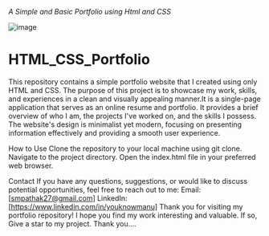 *A Simple and Basic Portfolio using Html and CSS*

![image](https://github.com/youknowmannu/HTML_CSS_Portfolio/assets/130030050/98ca17f7-afc6-41b0-a95f-7b1d1932e01a)

# HTML_CSS_Portfolio

This repository contains a simple portfolio website that I created using only HTML and CSS. The purpose of this project is to showcase my work, skills, and experiences in a clean and visually appealing manner.It is a single-page application that serves as an online resume and portfolio. It provides a brief overview of who I am, the projects I've worked on, and the skills I possess. The website's design is minimalist yet modern, focusing on presenting information effectively and providing a smooth user experience.

How to Use
Clone the repository to your local machine using git clone.
Navigate to the project directory.
Open the index.html file in your preferred web browser.

Contact
If you have any questions, suggestions, or would like to discuss potential opportunities, feel free to reach out to me:
Email: [smpathak27@gmail.com]
LinkedIn: [https://www.linkedin.com/in/youknowmanu]
Thank you for visiting my portfolio repository! I hope you find my work interesting and valuable. If so, Give a star to my project.
Thank you....






